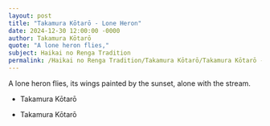 ```yaml
---
layout: post
title: "Takamura Kōtarō - Lone Heron"
date: 2024-12-30 12:00:00 -0000
author: Takamura Kōtarō
quote: "A lone heron flies,"
subject: Haikai no Renga Tradition
permalink: /Haikai no Renga Tradition/Takamura Kōtarō/Takamura Kōtarō - Lone Heron
---
```


A lone heron flies,
its wings painted by the sunset,
alone with the stream.

- Takamura Kōtarō

- Takamura Kōtarō
